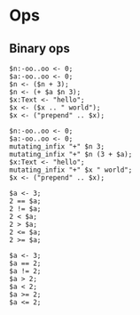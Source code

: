 # Ops

## Binary ops

```polygolf
$n:-oo..oo <- 0;
$a:-oo..oo <- 0;
$n <- ($n + 3);
$n <- (+ $a $n 3);
$x:Text <- "hello";
$x <- ($x .. " world");
$x <- ("prepend" .. $x);
```

```polygolf ops.addMutatingInfix(["add","+"],["concat","+"])
$n:-oo..oo <- 0;
$a:-oo..oo <- 0;
mutating_infix "+" $n 3;
mutating_infix "+" $n (3 + $a);
$x:Text <- "hello";
mutating_infix "+" $x " world";
$x <- ("prepend" .. $x);
```

```polygolf
$a <- 3;
2 == $a;
2 != $a;
2 < $a;
2 > $a;
2 <= $a;
2 >= $a;
```

```polygolf ops.flipBinaryPolygolfOps
$a <- 3;
$a == 2;
$a != 2;
$a > 2;
$a < 2;
$a >= 2;
$a <= 2;
```
